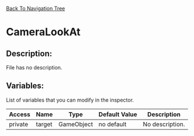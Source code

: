 [Back To Navigation Tree](https://wesleywh.github.io/githubpages/docs/navigation.html)
# CameraLookAt

## Description:
File has no description.

## Variables:
List of variables that you can modify in the inspector.

|Access|Name|Type|Default Value|Description|
|---|---|---|---|---|
|private|target|GameObject|no default|No description.|
